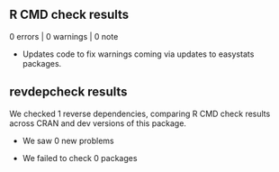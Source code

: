## R CMD check results

0 errors | 0 warnings | 0 note

* Updates code to fix warnings coming via updates to easystats packages.

## revdepcheck results

We checked 1 reverse dependencies, comparing R CMD check results across CRAN and
dev versions of this package.

 * We saw 0 new problems

 * We failed to check 0 packages
